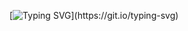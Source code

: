 [![Typing SVG](https://readme-typing-svg.herokuapp.com?size=30&lines=Touch+some+grass.)](https://git.io/typing-svg)
